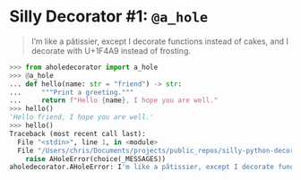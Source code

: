 # Silly Decorator #1: `@a_hole`

> I’m like a pâtissier, except I decorate functions instead of cakes, and I decorate with U+1F4A9 instead of frosting.

```python
>>> from aholedecorator import a_hole
>>> @a_hole
... def hello(name: str = "friend") -> str:
...     """Print a greeting."""
...     return f"Hello {name}, I hope you are well."
>>> hello()
'Hello friend, I hope you are well.'
>>> hello()
Traceback (most recent call last):
  File "<stdin>", line 1, in <module>
  File "/Users/chris/Documents/projects/public_repos/silly-python-decorators/a_hole/aholedecorator.py", line 71, in new_func
    raise AHoleError(choice(_MESSAGES))
aholedecorator.AHoleError: I'm like a pâtissier, except I decorate functions instead of cakes, and I decorate with U+1F4A9 instead of frosting.
```
